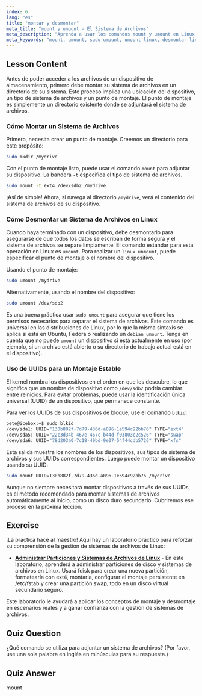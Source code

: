 ```yaml
---
index: 6
lang: "es"
title: "montar y desmontar"
meta_title: "mount y umount - El Sistema de Archivos"
meta_description: "Aprenda a usar los comandos mount y umount en Linux para adjuntar y separar sistemas de archivos. Esta guía cubre el montaje de dispositivos, el proceso de sudo umount para un desmontaje seguro en Linux y el uso de UUIDs."
meta_keywords: "mount, umount, sudo umount, umount linux, desmontar linux, debian umount, montar sistema de archivos, desmontar dispositivo, Linux UUID, punto de montaje"
---
```


## Lesson Content

Antes de poder acceder a los archivos de un dispositivo de almacenamiento, primero debe montar su sistema de archivos en un directorio de su sistema. Este proceso implica una ubicación del dispositivo, un tipo de sistema de archivos y un punto de montaje. El punto de montaje es simplemente un directorio existente donde se adjuntará el sistema de archivos.

### Cómo Montar un Sistema de Archivos

Primero, necesita crear un punto de montaje. Creemos un directorio para este propósito:

```bash
sudo mkdir /mydrive
```

Con el punto de montaje listo, puede usar el comando `mount` para adjuntar su dispositivo. La bandera `-t` especifica el tipo de sistema de archivos.

```bash
sudo mount -t ext4 /dev/sdb2 /mydrive
```

¡Así de simple! Ahora, si navega al directorio `/mydrive`, verá el contenido del sistema de archivos de su dispositivo.

### Cómo Desmontar un Sistema de Archivos en Linux

Cuando haya terminado con un dispositivo, debe desmontarlo para asegurarse de que todos los datos se escriban de forma segura y el sistema de archivos se separe limpiamente. El comando estándar para esta operación en Linux es `umount`. Para realizar un `linux unmount`, puede especificar el punto de montaje o el nombre del dispositivo.

Usando el punto de montaje:

```bash
sudo umount /mydrive
```

Alternativamente, usando el nombre del dispositivo:

```bash
sudo umount /dev/sdb2
```

Es una buena práctica usar `sudo umount` para asegurar que tiene los permisos necesarios para separar el sistema de archivos. Este comando es universal en las distribuciones de Linux, por lo que la misma sintaxis se aplica si está en Ubuntu, Fedora o realizando un `debian umount`. Tenga en cuenta que no puede `umount` un dispositivo si está actualmente en uso (por ejemplo, si un archivo está abierto o su directorio de trabajo actual está en el dispositivo).

### Uso de UUIDs para un Montaje Estable

El kernel nombra los dispositivos en el orden en que los descubre, lo que significa que un nombre de dispositivo como `/dev/sdb2` podría cambiar entre reinicios. Para evitar problemas, puede usar la identificación única universal (UUID) de un dispositivo, que permanece constante.

Para ver los UUIDs de sus dispositivos de bloque, use el comando `blkid`:

```bash
pete@icebox:~$ sudo blkid
/dev/sda1: UUID="130b882f-7d79-436d-a096-1e594c92bb76" TYPE="ext4"
/dev/sda5: UUID="22c3d34b-467e-467c-b44d-f03803c2c526" TYPE="swap"
/dev/sda6: UUID="78d203a0-7c18-49bd-9e07-54f44cdb5726" TYPE="xfs"
```

Esta salida muestra los nombres de los dispositivos, sus tipos de sistema de archivos y sus UUIDs correspondientes. Luego puede montar un dispositivo usando su UUID:

```bash
sudo mount UUID=130b882f-7d79-436d-a096-1e594c92bb76 /mydrive
```

Aunque no siempre necesitará montar dispositivos a través de sus UUIDs, es el método recomendado para montar sistemas de archivos automáticamente al inicio, como un disco duro secundario. Cubriremos ese proceso en la próxima lección.

## Exercise

¡La práctica hace al maestro! Aquí hay un laboratorio práctico para reforzar su comprensión de la gestión de sistemas de archivos de Linux:

- **[Administrar Particiones y Sistemas de Archivos de Linux](https://labex.io/es/labs/comptia-manage-linux-partitions-and-filesystems-590845)** - En este laboratorio, aprenderá a administrar particiones de disco y sistemas de archivos en Linux. Usará fdisk para crear una nueva partición, formatearla con ext4, montarla, configurar el montaje persistente en /etc/fstab y crear una partición swap, todo en un disco virtual secundario seguro.

Este laboratorio le ayudará a aplicar los conceptos de montaje y desmontaje en escenarios reales y a ganar confianza con la gestión de sistemas de archivos.

## Quiz Question

¿Qué comando se utiliza para adjuntar un sistema de archivos? (Por favor, use una sola palabra en inglés en minúsculas para su respuesta.)

## Quiz Answer

mount
